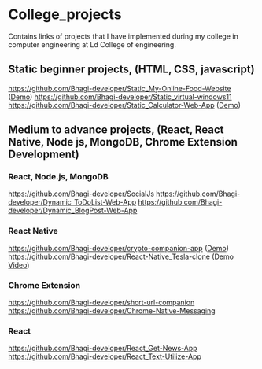 # College_projects
Contains links of projects that I have implemented during my college in computer engineering at Ld College of engineering.


## Static beginner projects, (HTML, CSS, javascript)
https://github.com/Bhagi-developer/Static_My-Online-Food-Website ([Demo](https://bhagi-developer.github.io/Static_My-Online-Food-Website/))
https://github.com/Bhagi-developer/Static_virtual-windows11
https://github.com/Bhagi-developer/Static_Calculator-Web-App ([Demo](https://bhagi-developer.github.io/Static_Calculator-Web-App/))

## Medium to advance projects, (React, React Native, Node js, MongoDB, Chrome Extension Development)   
  ### React, Node.js, MongoDB
https://github.com/Bhagi-developer/SocialJs
https://github.com/Bhagi-developer/Dynamic_ToDoList-Web-App
https://github.com/Bhagi-developer/Dynamic_BlogPost-Web-App
 ### React Native
https://github.com/Bhagi-developer/crypto-companion-app ([Demo](https://snack.expo.dev/@bhagi/main-project-crypto)) 
https://github.com/Bhagi-developer/React-Native_Tesla-clone ([Demo Video](https://youtu.be/moCpjloFO_g))
 ### Chrome Extension
https://github.com/Bhagi-developer/short-url-companion
https://github.com/Bhagi-developer/Chrome-Native-Messaging
 ### React 
https://github.com/Bhagi-developer/React_Get-News-App
https://github.com/Bhagi-developer/React_Text-Utilize-App

